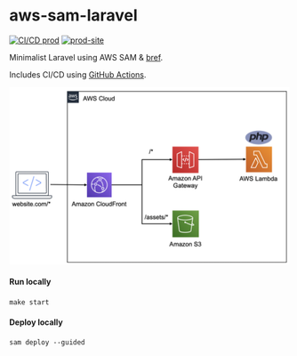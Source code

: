 # aws-sam-laravel
[![CI/CD prod][cd_prod_badge]][cd_prod]
[![prod-site][prod_site_badge]][prod_site]


Minimalist Laravel using AWS SAM & [bref][bref]. 

Includes CI/CD using [GitHub Actions][ci_cd].

![alt text][design]

#### Run locally
`make start`

#### Deploy locally
`sam deploy --guided`

[bref]: https://bref.sh/
[ci_cd]: https://github.com/rdok/aws-sam-laravel/actions
[cd_prod_badge]: https://github.com/rdok/aws-sam-laravel/actions/workflows/deploy.yml/badge.svg?event=workflow_dispatch
[cd_prod]: https://github.com/rdok/aws-sam-laravel/actions/workflows/deploy.yml
[prod_site_badge]: https://img.shields.io/badge/prod-grey?style=flat-square&logo=heroku
[prod_site]: https://dzbqyvm7dn9up.cloudfront.net/
[design]: ./readme-design.png
